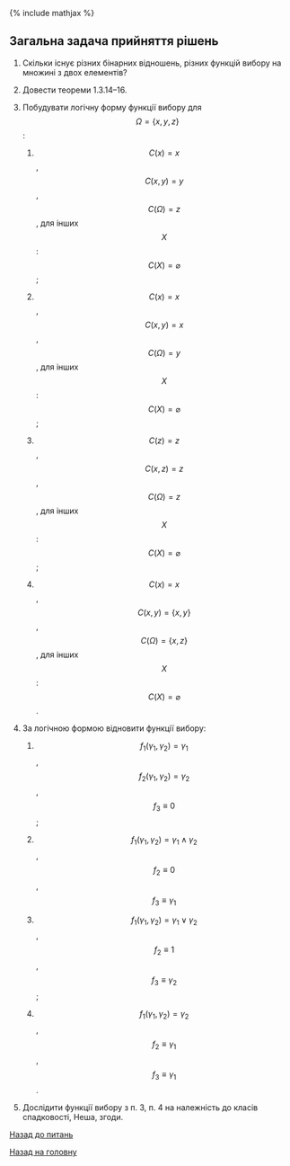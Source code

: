 <!-- 15.05 -->
{% include mathjax %}

## Загальна задача прийняття рішень

1. Скільки існує різних бінарних відношень, різних функцій вибору на множині з двох елементів?

2. Довести теореми 1.3.14&ndash;16.

3. Побудувати логічну форму функції вибору для $$\Omega = \{x, y, z\}$$:

	1. $$C(x) = x$$, $$C(x, y) = y$$, $$C(\Omega) = z$$, для інших $$X$$: $$C(X) = \varnothing$$;

	2. $$C(x) = x$$, $$C(x, y) = x$$, $$C(\Omega) = y$$, для інших $$X$$: $$C(X) = \varnothing$$;

	3. $$C(z) = z$$, $$C(x, z) = z$$, $$C(\Omega) = z$$, для інших $$X$$: $$C(X) = \varnothing$$;

	4. $$C(x) = x$$, $$C(x, y) = \{x, y\}$$, $$C(\Omega) = \{x, z\}$$, для інших $$X$$: $$C(X) = \varnothing$$.

4. За логічною формою відновити функції вибору:

	1. $$f_1(\gamma_1, \gamma_2) = \gamma_1$$, $$f_2(\gamma_1, \gamma_2) = \gamma_2$$, $$f_3 \equiv 0$$;

	2. $$f_1(\gamma_1, \gamma_2) = \gamma_1 \land \gamma_2$$, $$f_2 \equiv 0$$, $$f_3 \equiv \gamma_1$$

	3. $$f_1(\gamma_1, \gamma_2) = \gamma_1 \lor \gamma_2$$, $$f_2 \equiv 1$$, $$f_3 \equiv \gamma_2$$;

	4. $$f_1(\gamma_1, \gamma_2) = \gamma_2$$, $$f_2 \equiv \gamma_1$$, $$f_3 \equiv \gamma_1$$.

5. Дослідити функції вибору з п.&nbsp;3, п.&nbsp;4 на належність до класів спадковості, Неша, згоди.

[Назад до питань](README.md)

[Назад на головну](../README.md)